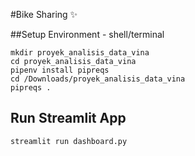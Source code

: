 #Bike Sharing ✨

##Setup Environment - shell/terminal
```
mkdir proyek_analisis_data_vina
cd proyek_analisis_data_vina
pipenv install pipreqs
cd /Downloads/proyek_analisis_data_vina
pipreqs . 
```

## Run Streamlit App
```
streamlit run dashboard.py
```

